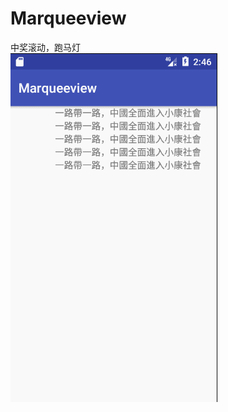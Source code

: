 # Marqueeview
中奖滚动，跑马灯<br>
![Alt text](https://github.com/skyline1314/Marqueeview/blob/master/GIF.gif)
